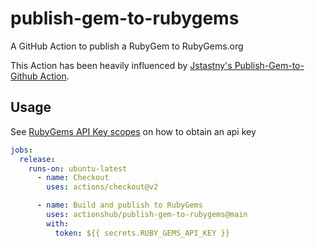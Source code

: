 # publish-gem-to-rubygems

A GitHub Action to publish a RubyGem to RubyGems.org

This Action has been heavily influenced by [Jstastny's Publish-Gem-to-Github Action](https://github.com/jstastny/publish-gem-to-github).

## Usage

See [RubyGems API Key scopes][key] on how to obtain an api key

```yaml
jobs:
  release:
    runs-on: ubuntu-latest
      - name: Checkout
        uses: actions/checkout@v2

      - name: Build and publish to RubyGems
        uses: actionshub/publish-gem-to-rubygems@main
        with:
          token: ${{ secrets.RUBY_GEMS_API_KEY }}
```

[key]: https://guides.rubygems.org/api-key-scopes/
